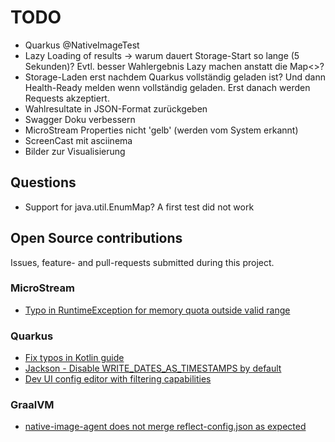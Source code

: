 # TODO

* Quarkus @NativeImageTest
* Lazy Loading of results -> warum dauert Storage-Start so lange (5 Sekunden)? Evtl. besser Wahlergebnis
  Lazy machen anstatt die Map<>?
* Storage-Laden erst nachdem Quarkus vollständig geladen ist? Und dann Health-Ready melden wenn
  vollständig geladen. Erst danach werden Requests akzeptiert.
* Wahlresultate in JSON-Format zurückgeben
* Swagger Doku verbessern
* MicroStream Properties nicht 'gelb' (werden vom System erkannt)
* ScreenCast mit asciinema
* Bilder zur Visualisierung

## Questions

- Support for java.util.EnumMap? A first test did not work

## Open Source contributions

Issues, feature- and pull-requests submitted during this project.

### MicroStream

- [Typo in RuntimeException for memory quota outside valid range](https://github.com/microstream-one/microstream/issues/3)

### Quarkus

- [Fix typos in Kotlin guide](https://github.com/quarkusio/quarkus/pull/15134)
- [Jackson - Disable WRITE_DATES_AS_TIMESTAMPS by default](https://github.com/quarkusio/quarkus/pull/15139)
- [Dev UI config editor with filtering capabilities](https://github.com/quarkusio/quarkus/issues/15196)

### GraalVM

- [native-image-agent does not merge reflect-config.json as expected](https://github.com/oracle/graal/issues/3192)
